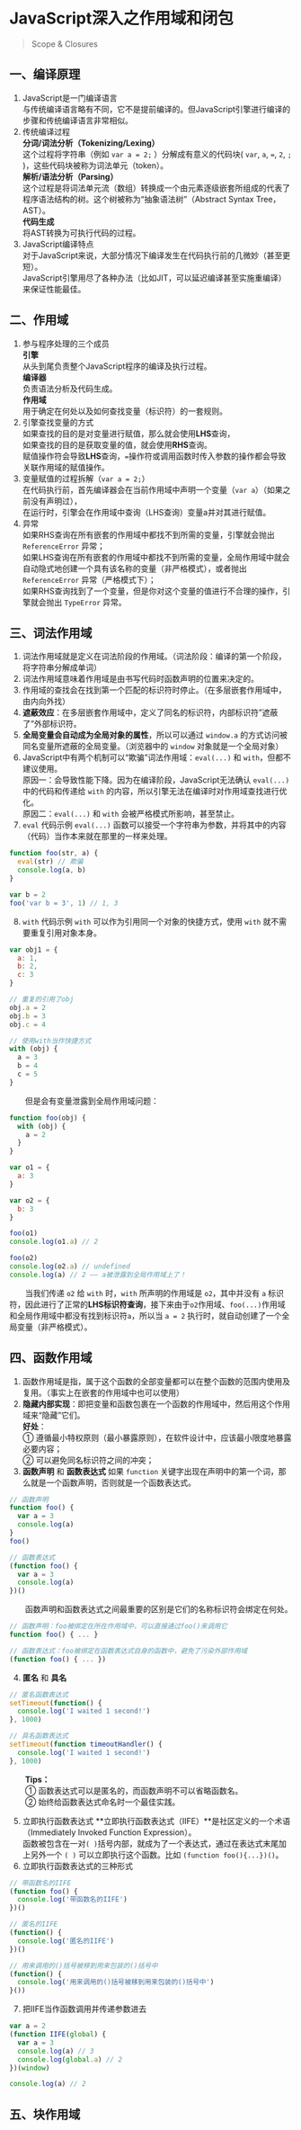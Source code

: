# JavaScript深入之作用域和闭包

> Scope & Closures

## 一、编译原理
1. JavaScript是一门编译语言  
    与传统编译语言略有不同，它不是提前编译的。但JavaScript引擎进行编译的步骤和传统编译语言非常相似。
2. 传统编译过程  
    **分词/词法分析（Tokenizing/Lexing）**  
    这个过程将字符串（例如 `var a = 2;` ）分解成有意义的代码块( `var`, `a`, `=`, `2`, `;` )，这些代码块被称为词法单元（token）。  
    **解析/语法分析（Parsing）**  
    这个过程是将词法单元流（数组）转换成一个由元素逐级嵌套所组成的代表了程序语法结构的树。这个树被称为“抽象语法树”（Abstract Syntax Tree，AST）。  
    **代码生成**  
    将AST转换为可执行代码的过程。
3. JavaScript编译特点  
    对于JavaScript来说，大部分情况下编译发生在代码执行前的几微妙（甚至更短）。  
    JavaScript引擎用尽了各种办法（比如JIT，可以延迟编译甚至实施重编译）来保证性能最佳。 

## 二、作用域
1. 参与程序处理的三个成员  
    **引擎**  
    从头到尾负责整个JavaScript程序的编译及执行过程。  
    **编译器**  
    负责语法分析及代码生成。  
    **作用域**  
    用于确定在何处以及如何查找变量（标识符）的一套规则。
2. 引擎查找变量的方式  
    如果查找的目的是对变量进行赋值，那么就会使用**LHS**查询，  
    如果查找的目的是获取变量的值，就会使用**RHS**查询。  
    赋值操作符会导致**LHS**查询，`=`操作符或调用函数时传入参数的操作都会导致关联作用域的赋值操作。
3. 变量赋值的过程拆解（`var a = 2;`）  
    在代码执行前，首先编译器会在当前作用域中声明一个变量（`var a`）（如果之前没有声明过），  
    在运行时，引擎会在作用域中查询（LHS查询）变量a并对其进行赋值。
4. 异常  
    如果RHS查询在所有嵌套的作用域中都找不到所需的变量，引擎就会抛出 `ReferenceError` 异常；  
    如果LHS查询在所有嵌套的作用域中都找不到所需的变量，全局作用域中就会自动隐式地创建一个具有该名称的变量（非严格模式），或者抛出 `ReferenceError` 异常（严格模式下）；  
    如果RHS查询找到了一个变量，但是你对这个变量的值进行不合理的操作，引擎就会抛出 `TypeError` 异常。

## 三、词法作用域
1. 词法作用域就是定义在词法阶段的作用域。（词法阶段：编译的第一个阶段，将字符串分解成单词）
2. 词法作用域意味着作用域是由书写代码时函数声明的位置来决定的。
3. 作用域的查找会在找到第一个匹配的标识符时停止。（在多层嵌套作用域中，由内向外找）
4. **遮蔽效应**：在多层嵌套作用域中，定义了同名的标识符，内部标识符”遮蔽了”外部标识符。
5. **全局变量会自动成为全局对象的属性**，所以可以通过 `window.a` 的方式访问被同名变量所遮蔽的全局变量。（浏览器中的 `window` 对象就是一个全局对象）
6. JavaScript中有两个机制可以“欺骗”词法作用域：`eval(...)` 和 `with`，但都不建议使用。  
    原因一：会导致性能下降。因为在编译阶段，JavaScript无法确认 `eval(...)` 中的代码和传递给 `with` 的内容，所以引擎无法在编译时对作用域查找进行优化。  
    原因二：`eval(...)` 和 `with` 会被严格模式所影响，甚至禁止。
7. `eval` 代码示例
    `eval(...)` 函数可以接受一个字符串为参数，并将其中的内容（代码）当作本来就在那里的一样来处理。
```javascript
function foo(str, a) {
  eval(str) // 欺骗
  console.log(a, b)
}

var b = 2
foo('var b = 3', 1) // 1, 3
```
8. `with` 代码示例
    `with` 可以作为引用同一个对象的快捷方式，使用 `with` 就不需要重复引用对象本身。
```javascript
var obj1 = {
  a: 1,
  b: 2,
  c: 3
}

// 重复的引用了obj
obj.a = 2
obj.b = 3
obj.c = 4

// 使用with当作快捷方式
with (obj) {
  a = 3
  b = 4
  c = 5
}
```
&emsp;&emsp;但是会有变量泄露到全局作用域问题：
```javascript
function foo(obj) {
  with (obj) {
    a = 2
  }
}

var o1 = {
  a: 3
}

var o2 = {
  b: 3
}

foo(o1)
console.log(o1.a) // 2

foo(o2)
console.log(o2.a) // undefined
console.log(a) // 2 —— a被泄露到全局作用域上了！
```
&emsp;&emsp;当我们传递 `o2` 给 `with` 时，`with` 所声明的作用域是 `o2`，其中并没有 `a` 标识符，因此进行了正常的**LHS标识符查询**，接下来由于`o2`作用域、`foo(...)`作用域和全局作用域中都没有找到标识符`a`，所以当 `a = 2` 执行时，就自动创建了一个全局变量（非严格模式）。

## 四、函数作用域
1. 函数作用域是指，属于这个函数的全部变量都可以在整个函数的范围内使用及复用。（事实上在嵌套的作用域中也可以使用）
2. **隐藏内部实现**：即把变量和函数包裹在一个函数的作用域中，然后用这个作用域来“隐藏”它们。  
    **好处**：  
    ① 遵循最小特权原则（最小暴露原则），在软件设计中，应该最小限度地暴露必要内容；  
    ② 可以避免同名标识符之间的冲突；
3. **函数声明** 和 **函数表达式**
    如果 `function` 关键字出现在声明中的第一个词，那么就是一个函数声明，否则就是一个函数表达式。
```javascript
// 函数声明
function foo() {
  var a = 3
  console.log(a)
}
foo()

// 函数表达式
(function foo() {
  var a = 3
  console.log(a)
})()
```
&emsp;&emsp;函数声明和函数表达式之间最重要的区别是它们的名称标识符会绑定在何处。
```javascript
// 函数声明：foo被绑定在所在作用域中，可以直接通过foo()来调用它
function foo() { ... }

// 函数表达式：foo被绑定在函数表达式自身的函数中，避免了污染外部作用域
(function foo() { ... })
```
4. **匿名** 和 **具名**
```javascript
// 匿名函数表达式
setTimeout(function() {
  console.log('I waited 1 second!')
}, 1000)

// 具名函数表达式
setTimeout(function timeoutHandler() {
  console.log('I waited 1 second!')
}, 1000)
```
&emsp;&emsp;**Tips：**  
&emsp;&emsp;① 函数表达式可以是匿名的，而函数声明不可以省略函数名。  
&emsp;&emsp;② 始终给函数表达式命名时一个最佳实践。

5. 立即执行函数表达式
    **立即执行函数表达式（IIFE）**是社区定义的一个术语（Immediately Invoked Function Expression）。  
    函数被包含在一对`( )`括号内部，就成为了一个表达式，通过在表达式末尾加上另外一个 `( )` 可以立即执行这个函数。比如 `(function foo(){...})()`。
6. 立即执行函数表达式的三种形式
```javascript
// 带函数名的IIFE
(function foo() {
  console.log('带函数名的IIFE')
})()

// 匿名的IIFE
(function() {
  console.log('匿名的IIFE')
})()

// 用来调用的()括号被移到用来包装的()括号中
(function() {
  console.log('用来调用的()括号被移到用来包装的()括号中')
}())
```
7. 把IIFE当作函数调用并传递参数进去
```javascript
var a = 2
(function IIFE(global) {
  var a = 3
  console.log(a) // 3
  console.log(global.a) // 2
})(window)

console.log(a) // 2
```

## 五、块作用域

